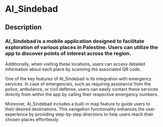 # Al_Sindebad
## Description
### Al_Sindebad is a mobile application designed to facilitate exploration of various places in Palestine. Users can utilize the app to discover points of interest across the region. 
 Additionally, when visiting these locations, users can access detailed information about each place by scanning the associated QR code.

One of the key features of Al_Sindebad is its integration with emergency services. In case of emergencies, such as requiring assistance from the police, ambulance, or civil defense, users can easily contact these services directly from within the app by calling their respective emergency numbers.

Moreover, Al_Sindebad includes a built-in map feature to guide users to their desired destinations. This navigation functionality enhances the user experience by providing step-by-step directions to help users reach their chosen places effortlessly
